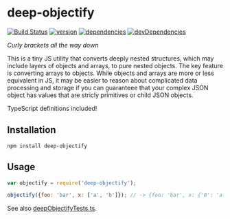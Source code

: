 # deep-objectify
[![Build Status](https://travis-ci.org/terraindata/deep-objectify.svg?branch=master)](https://travis-ci.org/terraindata/deep-objectify)
[![version](https://img.shields.io/npm/v/deep-objectify.svg)](https://www.npmjs.org/package/deep-objectify)
[![dependencies](https://david-dm.org/terraindata/deep-objectify.svg)](https://david-dm.org/terraindata/deep-objectify)
[![devDependencies](https://david-dm.org/terraindata/deep-objectify/dev-status.svg)](https://david-dm.org/terraindata/deep-objectify#info=devDependencies)

_Curly brackets all the way down_

This is a tiny JS utility that converts deeply nested structures, which may include layers of objects and arrays, to pure nested objects.  The key feature is converting arrays to objects.  While objects and arrays are more or less equivalent in JS, it may be easier to reason about complicated data processing and storage if you can guaranteee that your complex JSON object has values that are stricly primitives or child JSON objects.

TypeScript definitions included!

## Installation

    npm install deep-objectify

## Usage

```js
var objectify = require('deep-objectify');

objectify({foo: 'bar', x: ['a', 'b']}); // -> {foo: 'bar', x: {'0': 'a', '1': 'b'}}
```

See also [deepObjectifyTests.ts](https://github.com/terraindata/deep-objectify/blob/master/deepObjectifyTests.ts).

